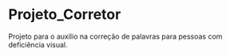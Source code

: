# Projeto_Corretor
Projeto para o auxilio na correção de palavras para pessoas com deficiência visual.
